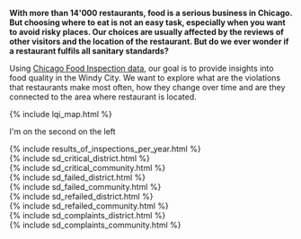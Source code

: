 
**With more than 14'000 restaurants, food is a serious business in Chicago. But choosing where to eat is not an easy task, especially when you want to avoid risky places. Our choices are usually affected by the reviews of other visitors and the location of the restaurant. But do we ever wonder if a restaurant fulfils all sanitary standards?**

Using [Chicago Food Inspection data](https://www.kaggle.com/chicago/chicago-food-inspections), our goal is to provide insights into food quality in the Windy City. We want to explore what are the violations that restaurants make most often, how they change over time and are they connected to the area where restaurant is located.

<div id="map_wrapper">
    <div id="lqi_map">
        {% include lqi_map.html %}
    </div>
    <div id="map_text">
        <p>I'm on the second on the left</p>
    </div>
</div>

<div>
{% include results_of_inspections_per_year.html %}
<div/>

<div>
{% include sd_critical_district.html %}
<div>

<div>
{% include sd_critical_community.html %}
<div>

<div>
{% include sd_failed_district.html %}
<div>

<div>
{% include sd_failed_community.html %}
<div>

<div>
{% include sd_refailed_district.html %}
<div>

<div>
{% include sd_refailed_community.html %}
<div>

<div>
{% include sd_complaints_district.html %}
<div>

<div>
{% include sd_complaints_community.html %}
<div>

